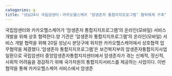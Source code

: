 ```yaml
---
categories: g
title: "성남24시 국립암센터‧카카오헬스케어 ‘암생존자 통합지지프로그램’ 협력체계 구축"
---
```

국립암센터와 카카오헬스케어가 ‘암생존자 통합지지프로그램’의 온라인(모바일) 서비스 개발을 위해 상호 협력한다.양 기관은 ‘암생존자 통합지지프로그램’의 온라인(모바일) 서비스 개발 협력을 위해 20일 성남시 분당구에 위치한 카카오헬스케어에서 상호협력 업무협약을 체결했다.‘암생존자 통합지지프로그램’은 보건복지부의 암생존자통합지지사업 일환으로 국립암센터 중앙암생존자통합지지센터에서 암생존자가 겪는 신체적, 정신적, 사회적 어려움을 경감하기 위해 국가차원의 통합지지서비스를 제공하는 사업이다. 이번 협약을 통해 카카오헬스케어 서비스에서 암생존